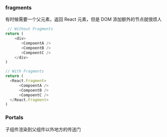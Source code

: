 
### fragments

有时候需要一个父元素，返回 React 元素，但是 DOM 添加额外的节点就很烦人

``` javascript
 // Without Fragments   
return (
    <div>
       <CompoentA />
       <CompoentB />
       <CompoentC />
    </div>
)

// With Fragments   
return (
  <React.Fragment>
      <CompoentA />
      <CompoentB />
      <CompoentC />
  </React.Fragment>
)
```

### Portals

子组件渲染到父组件以外地方的传送门


### 